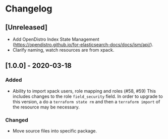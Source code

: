 # Changelog

## [Unreleased]
- Add OpenDistro Index State Management (https://opendistro.github.io/for-elasticsearch-docs/docs/ism/api/).
- Clarify naming, watch resources are from xpack.

## [1.0.0] - 2020-03-18

### Added
- Ability to import xpack users, role mapping and roles (#58, #59)
  This includes changes to the role `field_security` field. In order to upgrade to this version, a  do a `terraform state rm` and then a `terraform import` of the resource may be necessary.

### Changed
- Move source files into specific package.
